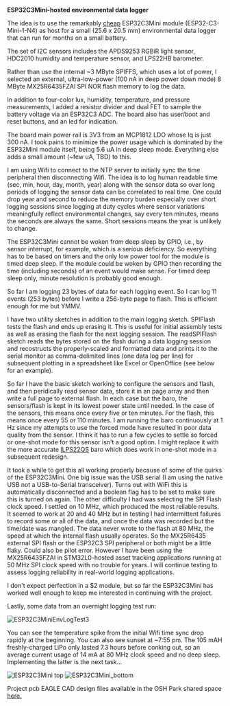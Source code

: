 **ESP32C3Mini-hosted environmental data logger**

The idea is to use the remarkably [cheap](https://www.digikey.com/en/products/detail/espressif-systems/ESP32-C3-MINI-1-N4/138775740) ESP32C3Mini module (ESP32-C3-Mini-1-N4) as host for a small (25.6 x 20.5 mm) environmental data logger that can run for months on a small battery. 

The set of I2C sensors includes the APDS9253 RGBiR light sensor, HDC2010 humidity and temperature sensor, and LPS22HB barometer.

Rather than use the internal ~3 MByte SPIFFS, which uses a lot of power, I selected an external, ultra-low-power (100 nA in deep power down mode) 8 MByte MX25R6435FZAI SPI NOR flash memory to log the data. 

In addition to four-color lux, humidity, temperature, and pressure measurements, I added a resistor divider and dual FET to sample the battery voltage via an ESP32C3 ADC. The board also has user/boot and reset buttons, and an led for indication. 

The board main power rail is 3V3 from an MCP1812 LDO whose Iq is just 300 nA. I took pains to minimize the power usage which is dominated by the ESP32Mini module itself, being 5.6 uA in deep sleep mode. Everything else adds a small amount (~few uA, TBD) to this.

I am using Wifi to connect to the NTP server to initially sync the time peripheral then disconnecting Wifi. The idea is to log human readable time (sec, min, hour, day, month, year) along with the sensor data so over long periods of logging the sensor data can be correlated to real time. One could drop year and second to reduce the memory burden especially over short logging sessions since logging at duty cycles where sensor variations meaningfully reflect environmental changes, say every ten minutes, means the seconds are always the same. Short sessions means the year is unlikely to change.

The ESP32C3Mini cannot be woken from deep sleep by GPIO, i.e., by sensor interrupt, for example, which is a serious deficiency. So everything has to be based on timers and the only low power tool for the module is timed deep sleep. If the module could be woken by GPIO then recording the time (including seconds) of an event would make sense. For timed deep sleep only, minute resolution is probably good enough.

So far I am logging 23 bytes of data for each logging event. So I can log 11 events (253 bytes) before I write a 256-byte page to flash. This is efficient enough for me but YMMV.

I have two utility sketches in addition to the main logging sketch. SPIFlash tests the flash and ends up erasing it. This is useful for initial assembly tests as well as erasing the flash for the next logging session. The readSPIFlash sketch reads the  bytes stored on the flash during a data logging session and recostructs the properly-scaled and formatted data and prints it to the serial monitor as comma-delimited lines (one data log per line) for subsequent plotting in a spreadsheet like Excel or OpenOffice (see below for an example).

So far I have the basic sketch working to configure the sensors and flash, and then peridically read sensor data, store it in an page array and then write a full page to external flash. In each case but the baro, the sensors/flash is kept in its lowest power state until needed. In the case of the sensors, this means once every five or ten minutes. For the flash, this means once every 55 or 110 minutes. I am running the baro continuously at 1 Hz since my attempts to use the forced mode have resulted in poor data quality from the sensor. I think it has to run a few cycles to settle so forced or one-shot mode for this sensor isn't a good option. I might replace it with the more accurate [ILPS22QS](https://github.com/kriswiner/ILPS22QS) baro which does work in one-shot mode in a subsequent redesign.

It took a while to get this all working properly because of some of the quirks of the ESP32C3Mini. One big issue was the USB serial (I am using the native USB not a USB-to-Serial transceiver). Turns out with WiFi this is automatically disconnected and a boolean flag has to be set to make sure this is turned on again. The other difficulty I had was selecting the SPI Flash clock speed. I settled on 10 MHz, which produced the most reliable results. It seemed to work at 20 and 40 MHz but in testing I had intermittent failures to record some or all of the data, and once the data was recorded but the time/date was mangled. The data never wrote to the flash at 80 MHz, the speed at which the internal flash usually operates. So the MX25R6435 external SPI flash or the ESP32C3 SPI peripheral or both might be a little flaky. Could also be pilot error. However I have been using the MX25R6435FZAI in STM32L0-hosted asset tracking applications running at 50 MHz SPI clock speed with no trouble for years. I will continue testing to assess logging reliability in real-world logging applications.

I don't expect perfection in a $2 module, but so far the ESP32C3Mini has worked well enough to keep me interested in continuing with the project.

Lastly, some data from an overnight logging test run:

![ESP32C3MiniEnvLogTest3](https://user-images.githubusercontent.com/6698410/166608157-96e9a205-15b8-46f6-a29f-296c916ab96c.jpg)

You can see the temperature spike from the initial Wifi time sync drop rapidly at the beginning. You can also see sunset at ~7:55 pm. The 105 mAH freshly-charged LiPo only lasted 7.3 hours before conking out, so an average current usage of 14 mA at 80 MHz clock speed and no deep sleep. Implementing the latter is the next task...

![ESP32C3Mini top](https://user-images.githubusercontent.com/6698410/166591280-3111662b-efe1-49bb-904c-abd950bf572f.jpg)
![ESP32C3Mini_bottom](https://user-images.githubusercontent.com/6698410/166591298-9c89f85a-87d2-4b78-b5d7-5e32c969c563.jpg)

Project pcb EAGLE CAD design files available in the OSH Park shared space [here.](https://oshpark.com/shared_projects/6YSyYfg9)
